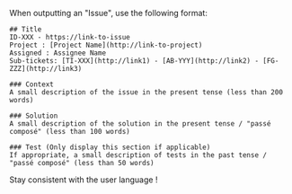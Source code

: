 When outputting an "Issue", use the following format:

```
## Title
ID-XXX - https://link-to-issue
Project : [Project Name](http://link-to-project)
Assigned : Assignee Name
Sub-tickets: [TI-XXX](http://link1) - [AB-YYY](http://link2) - [FG-ZZZ](http://link3)

### Context
A small description of the issue in the present tense (less than 200 words)

### Solution
A small description of the solution in the present tense / "passé composé" (less than 100 words)

### Test (Only display this section if applicable)
If appropriate, a small description of tests in the past tense / "passé composé" (less than 50 words)
```

Stay consistent with the user language !
